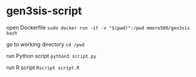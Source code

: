# gen3sis-script

open Dockerfile `sudo docker run -it -v "$(pwd)":/pwd mmore500/gen3sis bash`

go to working directory `cd /pwd`

run Python script `python3 script.py`

run R script `Rscript script.R`
